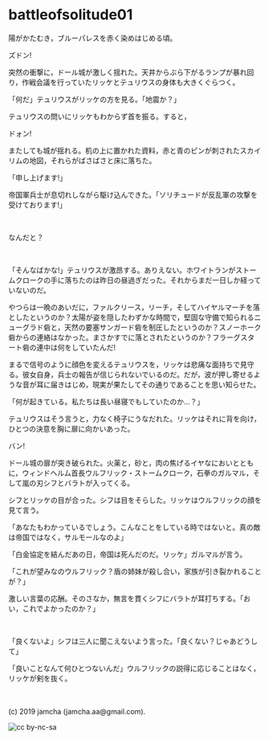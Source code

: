 

# battleofsolitude01

陽がかたむき，ブルーパレスを赤く染めはじめる頃。

ズドン!

突然の衝撃に，ドール城が激しく揺れた。天井からぶら下がるランプが暴れ回り，作戦会議を行っていたリッケとテュリウスの身体も大きくぐらつく。

「何だ」テュリウスがリッケの方を見る。「地震か？」

テュリウスの問いにリッケもわからず首を振る。すると，

ドォン!

またしても城が揺れる。机の上に置かれた資料，赤と青のピンが刺されたスカイリムの地図，それらがばさばさと床に落ちた。

「申し上げます!」

帝国軍兵士が息切れしながら駆け込んできた。「ソリチュードが反乱軍の攻撃を受けております!」

<br>

なんだと？

<br>

「そんなばかな!」テュリウスが激昂する。ありえない。ホワイトランがストームクロークの手に落ちたのは昨日の昼過ぎだった。それからまだ一日しか経っていないのだ。

やつらは一晩のあいだに，ファルクリース，リーチ，そしてハイヤルマーチを落としたというのか？太陽が姿を隠したわずかな時間で，堅固な守備で知られるニューグラド砦と，天然の要塞サンガード砦を制圧したというのか？スノーホーク砦からの連絡はなかった。まさかすでに落とされたというのか？フラーグスタート砦の連中は何をしていたんだ!

まるで信号のように顔色を変えるテュリウスを，リッケは悲痛な面持ちで見守る。彼女自身，兵士の報告が信じられないでいるのだ。だが，波が押し寄せるような音が耳に届きはじめ，現実が果たしてその通りであることを思い知らせた。

「何が起きている。私たちは長い昼寝でもしていたのか…？」

テュリウスはそう言うと，力なく椅子にうなだれた。リッケはそれに背を向け，ひとつの決意を胸に扉に向かいあった。

バン!

ドール城の扉が突き破られた。火薬と，砂と，肉の焦げるイヤなにおいとともに，ウィンドヘルム首長ウルフリック・ストームクローク，石拳のガルマル，そして嵐の刃シフとバラトが入ってくる。

シフとリッケの目が合った。シフは目をそらした。リッケはウルフリックの顔を見て言う。

「あなたもわかっているでしょう。こんなことをしている時ではないと。真の敵は帝国ではなく，サルモールなのよ」

「白金協定を結んだあの日，帝国は死んだのだ。リッケ」ガルマルが言う。

「これが望みなのウルフリック？盾の姉妹が殺し合い，家族が引き裂かれることが？」

激しい言葉の応酬。そのさなか，無言を貫くシフにバラトが耳打ちする。「おい，これでよかったのか？」

<br>

「良くないよ」シフは三人に聞こえないよう言った。「良くない？じゃあどうして」

「良いことなんて何ひとつないんだ」ウルフリックの説得に応じることはなく，リッケが剣を抜く。

<br>
<br>
(c) 2019 jamcha (jamcha.aa@gmail.com).

![cc by-nc-sa](https://i.creativecommons.org/l/by-nc-sa/4.0/88x31.png)

